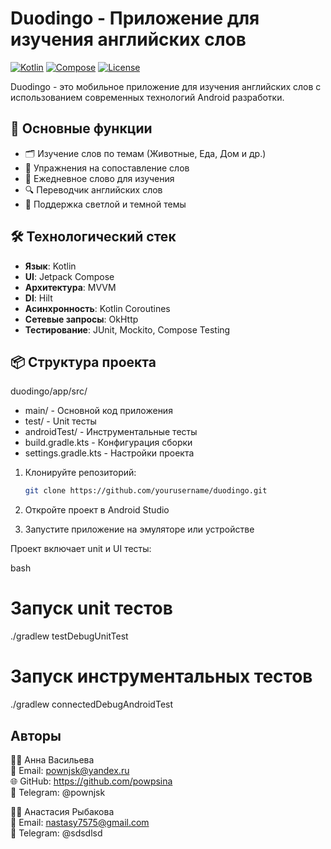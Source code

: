 # Duodingo - Приложение для изучения английских слов

[![Kotlin](https://img.shields.io/badge/Kotlin-1.9.0-blue.svg)](https://kotlinlang.org)
[![Compose](https://img.shields.io/badge/Jetpack%20Compose-1.6.0-brightgreen)](https://developer.android.com/jetpack/compose)
[![License](https://img.shields.io/badge/License-MIT-green.svg)](LICENSE)

Duodingo - это мобильное приложение для изучения английских слов с использованием современных технологий Android разработки.

## 📱 Основные функции

- 🗂️ Изучение слов по темам (Животные, Еда, Дом и др.)
- 🧩 Упражнения на сопоставление слов
- 📅 Ежедневное слово для изучения
- 🔍 Переводчик английских слов
- 🌙 Поддержка светлой и темной темы

## 🛠️ Технологический стек

- **Язык**: Kotlin
- **UI**: Jetpack Compose
- **Архитектура**: MVVM
- **DI**: Hilt
- **Асинхронность**: Kotlin Coroutines
- **Сетевые запросы**: OkHttp
- **Тестирование**: JUnit, Mockito, Compose Testing

## 📦 Структура проекта
duodingo/app/src/
- main/ - Основной код приложения
- test/ - Unit тесты
- androidTest/ - Инструментальные тесты
-    build.gradle.kts - Конфигурация сборки
-    settings.gradle.kts - Настройки проекта

1. Клонируйте репозиторий:
   ```bash
   git clone https://github.com/yourusername/duodingo.git
2. Откройте проект в Android Studio

3. Запустите приложение на эмуляторе или устройстве

Проект включает unit и UI тесты:

bash
# Запуск unit тестов
./gradlew testDebugUnitTest

# Запуск инструментальных тестов
./gradlew connectedDebugAndroidTest

## Авторы

👨‍💻 Анна Васильева   
📧 Email: pownjsk@yandex.ru   
🌐 GitHub: https://github.com/powpsina   
📱 Telegram: @pownjsk   

👨‍💻 Анастасия Рыбакова  
📧 Email: nastasy7575@gmail.com  
📱 Telegram: @sdsdlsd  
